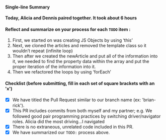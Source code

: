 #### Single-line Summary
**Today, Alicia and Dennis paired together. It took about 6 hours**
#### Reflect and summarize on your process for each `TODO` item :  
  1. First, we started on was creating JS Objects by using ‘this’
  2. Next, we cloned the articles and removed the template class so it wouldn’t repeat (infinite loop)
  3. Then after we created the newArticle and put all of the information into it, we needed to find the property data within the array and put the proper iteration of the information into it.
  4. Then we refactored the loops by using ‘forEach’
#### Checklist (before submitting, fill in each set of square brackets with an 'x')
- [x] We have titled the Pull Request similar to our branch name (ex: 'brian-rick').
- [x] This PR includes commits from both myself and my partner; e.g. We followed good pair programming practices by switching driver/navigator roles. Alicia did the most driving…I navigated
- [x] There is no extraneous, unrelated code included in this PR.
- [x] We have summarized our `TODO:` process above.
